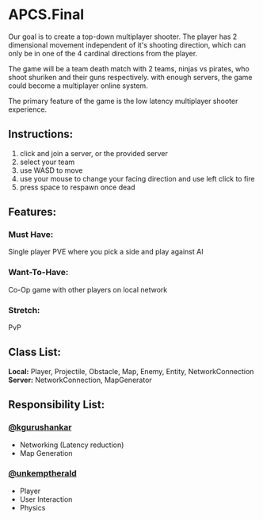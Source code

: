 # APCS.Final
Our goal is to create a top-down multiplayer shooter. The player has 2 dimensional movement independent of it's shooting direction, which can only be in one of the 4 cardinal directions from the player.

The game will be a team death match with 2 teams, ninjas vs pirates, who shoot shuriken and their guns respectively.
with enough servers, the game could become a multiplayer online system.

The primary feature of the game is the low latency multiplayer shooter experience. 

## Instructions:
1. click and join a server, or the provided server
2. select your team
3. use WASD to move
4. use your mouse to change your facing direction and use left click to fire
5. press space to respawn once dead
## Features:
### Must Have:
Single player PVE where you pick a side and play against AI
### Want-To-Have:
Co-Op game with other players on local network
### Stretch:
PvP

## Class List:
**Local:** Player, Projectile, Obstacle, Map, Enemy, Entity, NetworkConnection
**Server:** NetworkConnection, MapGenerator

## Responsibility List:
### [@kgurushankar](https://github.com/kgurushankar)
* Networking (Latency reduction)
* Map Generation
### [@unkemptherald](https://github.com/unkemptherald)
* Player
* User Interaction
* Physics
